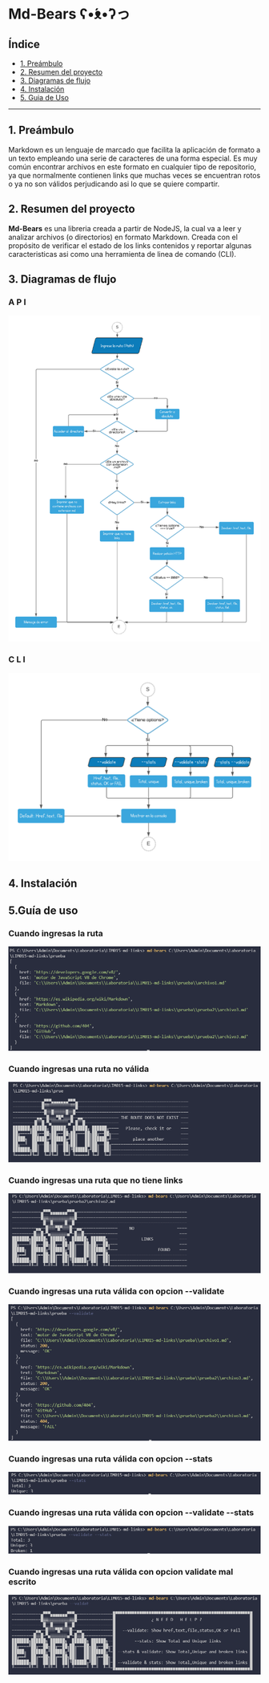 # Md-Bears ʕ•́ᴥ•̀ʔっ

## Índice

- [1. Preámbulo](#1-preámbulo)
- [2. Resumen del proyecto](#2-resumen-del-proyecto)
- [3. Diagramas de flujo](#3-diagramas-de-flujo)
- [4. Instalación](#4-instalación)
- [5. Guia de Uso](#5-guia-de-uso)



---

## 1. Preámbulo
Markdown es un lenguaje de marcado que facilita la aplicación de formato a un texto empleando una serie de caracteres de una forma especial. Es muy común encontrar archivos en este formato en cualquier tipo de repositorio, ya que normalmente contienen links que muchas veces se encuentran rotos o ya no son válidos perjudicando asi lo que se quiere compartir.

## 2. Resumen del proyecto
**Md-Bears** es una libreria creada a partir de NodeJS, la cual va a leer y analizar archivos (o directorios) en formato Markdown. Creada con el propósito de verificar el estado de los links contenidos y reportar algunas caracteristicas asi como una  herramienta de linea de comando (CLI).
## 3. Diagramas de flujo
### A P I
![alt text](ImageReadme/diagramaApi.png)

### C L I
![alt text](ImageReadme/diagramaCli.png)

## 4. Instalación

## 5.Guía de uso

### Cuando ingresas la ruta
![alt text](ImageReadme/soloRuta.png)
### Cuando ingresas una ruta no válida
![alt text](ImageReadme/opcionNoRoute.png)
### Cuando ingresas una ruta que no tiene links
![alt text](ImageReadme/opcionNoLinks.png)
### Cuando ingresas una ruta válida con opcion --validate
![alt text](ImageReadme/opcionValidate.png)
### Cuando ingresas una ruta válida con opcion --stats
![alt text](ImageReadme/opcionStats.png)
### Cuando ingresas una ruta válida con opcion --validate --stats
![alt text](ImageReadme/opcionValidateStats.png)
### Cuando ingresas una ruta válida con opcion validate mal escrito 
![alt text](ImageReadme/opcionHelp.png)